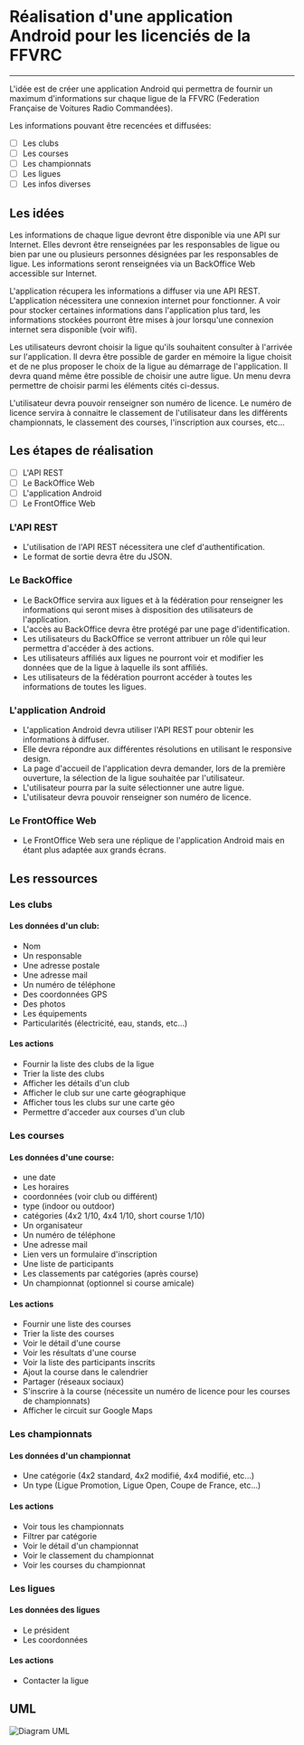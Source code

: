 # Réalisation d'une application Android pour les licenciés de la FFVRC
----

L'idée est de créer une application Android qui permettra de fournir un maximum
d'informations sur chaque ligue de la FFVRC (Federation Française de Voitures Radio Commandées).

Les informations pouvant être recencées et diffusées:
 - [ ] Les clubs
 - [ ] Les courses
 - [ ] Les championnats
 - [ ] Les ligues
 - [ ] Les infos diverses

## Les idées
Les informations de chaque ligue devront être disponible via une API sur Internet.
Elles devront être renseignées par les responsables de ligue ou bien par une ou plusieurs personnes désignées par les responsables de ligue.
Les informations seront renseignées via un BackOffice Web accessible sur Internet.

L'application récupera les informations a diffuser via une API REST.
L'application nécessitera une connexion internet pour fonctionner. A voir pour stocker certaines informations dans l'application plus tard, les informations stockées pourront être mises à jour lorsqu'une connexion internet sera disponible (voir wifi).

Les utilisateurs devront choisir la ligue qu'ils souhaitent consulter à l'arrivée sur l'application. Il devra être possible de garder en mémoire la ligue choisit et de ne plus proposer le choix de la ligue au démarrage de l'application. Il devra quand même être possible de choisir une autre ligue.
Un menu devra permettre de choisir parmi les éléments cités ci-dessus.

L'utilisateur devra pouvoir renseigner son numéro de licence. Le numéro de licence servira à connaitre le classement de l'utilisateur dans les différents championnats, le classement des courses, l'inscription aux courses, etc...

## Les étapes de réalisation
 - [ ] L'API REST
 - [ ] Le BackOffice Web
 - [ ] L'application Android
 - [ ] Le FrontOffice Web

### L'API REST
 * L'utilisation de l'API REST nécessitera une clef d'authentification.
 * Le format de sortie devra être du JSON.

### Le BackOffice
 * Le BackOffice servira aux ligues et à la fédération pour renseigner les informations qui seront mises à disposition des utilisateurs de l'application.
 * L'accès au BackOffice devra être protégé par une page d'identification.
 * Les utilisateurs du BackOffice se verront attribuer un rôle qui leur permettra d'accéder à des actions.
 * Les utilisateurs affiliés aux ligues ne pourront voir et modifier les données que de la ligue à laquelle ils sont affiliés.
 * Les utilisateurs de la fédération pourront accéder à toutes les informations de toutes les ligues.

### L'application Android
 * L'application Android devra utiliser l'API REST pour obtenir les informations à diffuser.
 * Elle devra répondre aux différentes résolutions en utilisant le responsive design.
 * La page d'accueil de l'application devra demander, lors de la première ouverture, la sélection de la ligue souhaitée par l'utilisateur.
 * L'utilisateur pourra par la suite sélectionner une autre ligue.
 * L'utilisateur devra pouvoir renseigner son numéro de licence.

### Le FrontOffice Web
 * Le FrontOffice Web sera une réplique de l'application Android mais en étant plus adaptée aux grands écrans.

## Les ressources
### Les clubs
#### Les données d'un club:
* Nom
* Un responsable
* Une adresse postale
* Une adresse mail
* Un numéro de téléphone
* Des coordonnées GPS
* Des photos
* Les équipements
* Particularités (électricité, eau, stands, etc...)

#### Les actions
* Fournir la liste des clubs de la ligue
* Trier la liste des clubs
* Afficher les détails d'un club
* Afficher le club sur une carte géographique
* Afficher tous les clubs sur une carte géo
* Permettre d'acceder aux courses d'un club

### Les courses

#### Les données d'une course:
* une date
* Les horaires
* coordonnées (voir club ou différent)
* type (indoor ou outdoor)
* catégories (4x2 1/10, 4x4 1/10, short course 1/10)
* Un organisateur
* Un numéro de téléphone
* Une adresse mail
* Lien vers un formulaire d'inscription
* Une liste de participants
* Les classements par catégories (après course)
* Un championnat (optionnel si course amicale)

#### Les actions
* Fournir une liste des courses
* Trier la liste des courses
* Voir le détail d'une course
* Voir les résultats d'une course
* Voir la liste des participants inscrits
* Ajout la course dans le calendrier
* Partager (réseaux sociaux)
* S'inscrire à la course (nécessite un numéro de licence pour les courses de championnats)
* Afficher le circuit sur Google Maps

### Les championnats

#### Les données d'un championnat
* Une catégorie (4x2 standard, 4x2 modifié, 4x4 modifié, etc...)
* Un type (Ligue Promotion, Ligue Open, Coupe de France, etc...)

#### Les actions
* Voir tous les championnats
* Filtrer par catégorie
* Voir le détail d'un championnat
* Voir le classement du championnat
* Voir les courses du championnat

### Les ligues

#### Les données des ligues
* Le président
* Les coordonnées

#### Les actions
* Contacter la ligue

## UML
![Diagram UML](https://raw.github.com/Azema/rc-infoDroid/master/images/uml.png)
